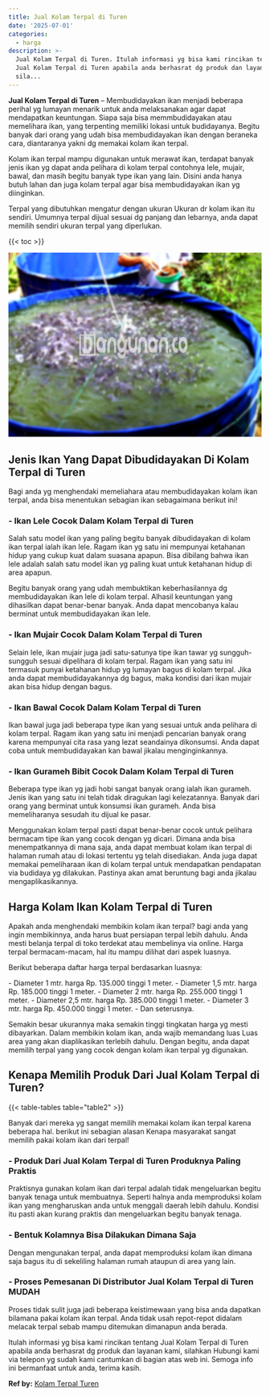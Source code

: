 ```yaml
---
title: Jual Kolam Terpal di Turen
date: '2025-07-01'
categories:
  - harga
description: >-
  Jual Kolam Terpal di Turen. Itulah informasi yg bisa kami rincikan tentang
  Jual Kolam Terpal di Turen apabila anda berhasrat dg produk dan layanan kami,
  sila...
---
```


**Jual Kolam Terpal di Turen** – Membudidayakan ikan menjadi beberapa perihal yg lumayan menarik untuk anda melaksanakan agar dapat mendapatkan keuntungan. Siapa saja bisa memmbudidayakan atau memelihara ikan, yang terpenting memiliki lokasi untuk budidayanya. Begitu banyak dari orang yang udah bisa membudidayakan ikan dengan beraneka cara, diantaranya yakni dg memakai kolam ikan terpal.

Kolam ikan terpal mampu digunakan untuk merawat ikan, terdapat banyak jenis ikan yg dapat anda pelihara di kolam terpal contohnya lele, mujair, bawal, dan masih begitu banyak type ikan yang lain. Disini anda hanya butuh lahan dan juga kolam terpal agar bisa membudidayakan ikan yg diinginkan.

Terpal yang dibutuhkan mengatur dengan ukuran Ukuran dr kolam ikan itu sendiri. Umumnya terpal dijual sesuai dg panjang dan lebarnya, anda dapat memilih sendiri ukuran terpal yang diperlukan.

{{< toc >}}

![Jual Kolam Terpal di Turen](/images/jual-kolam-terpal-46.png)

## Jenis Ikan Yang Dapat Dibudidayakan Di Kolam Terpal di Turen

Bagi anda yg menghendaki memeliahara atau membudidayakan kolam ikan terpal, anda bisa menentukan sebagian ikan sebagaimana berikut ini!

### \- Ikan Lele Cocok Dalam Kolam Terpal di Turen

Salah satu model ikan yang paling begitu banyak dibudidayakan di kolam ikan terpal ialah ikan lele. Ragam ikan yg satu ini mempunyai ketahanan hidup yang cukup kuat dalam suasana apapun. Bisa dibilang bahwa ikan lele adalah salah satu model ikan yg paling kuat untuk ketahanan hidup di area apapun.

Begitu banyak orang yang udah membuktikan keberhasilannya dg membudidayakan ikan lele di kolam terpal. Alhasil keuntungan yang dihasilkan dapat benar-benar banyak. Anda dapat mencobanya kalau berminat untuk membudidayakan ikan lele.

### \- Ikan Mujair Cocok Dalam Kolam Terpal di Turen

Selain lele, ikan mujair juga jadi satu-satunya tipe ikan tawar yg sungguh-sungguh sesuai dipelihara di kolam terpal. Ragam ikan yang satu ini termasuk punyai ketahanan hidup yg lumayan bagus di kolam terpal. Jika anda dapat membudidayakannya dg bagus, maka kondisi dari ikan mujair akan bisa hidup dengan bagus.

### \- Ikan Bawal Cocok Dalam Kolam Terpal di Turen

Ikan bawal juga jadi beberapa type ikan yang sesuai untuk anda pelihara di kolam terpal. Ragam ikan yang satu ini menjadi pencarian banyak orang karena mempunyai cita rasa yang lezat seandainya dikonsumsi. Anda dapat coba untuk membudidayakan kan bawal jikalau menginginkannya.

### \- Ikan Gurameh Bibit Cocok Dalam Kolam Terpal di Turen

Beberapa type ikan yg jadi hobi sangat banyak orang ialah ikan gurameh. Jenis ikan yang satu ini telah tidak diragukan lagi kelezatannya. Banyak dari orang yang berminat untuk konsumsi ikan gurameh. Anda bisa memeliharanya sesudah itu dijual ke pasar.

Menggunakan kolam terpal pasti dapat benar-benar cocok untuk pelihara bermacam tipe ikan yang cocok dengan yg dicari. Dimana anda bisa menempatkannya di mana saja, anda dapat membuat kolam ikan terpal di halaman rumah atau di lokasi tertentu yg telah disediakan. Anda juga dapat memakai pemeliharaan ikan di kolam terpal untuk mendapatkan pendapatan via budidaya yg dilakukan. Pastinya akan amat beruntung bagi anda jikalau mengaplikasikannya.

## Harga Kolam Ikan Kolam Terpal di Turen

Apakah anda menghendaki membikin kolam ikan terpal? bagi anda yang ingin membikinnya, anda harus buat persiapan terpal lebih dahulu. Anda mesti belanja terpal di toko terdekat atau membelinya via online. Harga terpal bermacam-macam, hal itu mampu dilihat dari aspek luasnya.

Berikut beberapa daftar harga terpal berdasarkan luasnya:

\- Diameter 1 mtr. harga Rp. 135.000 tinggi 1 meter. - Diameter 1,5 mtr. harga Rp. 185.000 tinggi 1 meter. - Diameter 2 mtr. harga Rp. 255.000 tinggi 1 meter. - Diameter 2,5 mtr. harga Rp. 385.000 tinggi 1 meter. - Diameter 3 mtr. harga Rp. 450.000 tinggi 1 meter. - Dan seterusnya.

Semakin besar ukurannya maka semakin tinggi tingkatan harga yg mesti dibayarkan. Dalam membikin kolam ikan, anda wajib memandang luas Luas area yang akan diaplikasikan terlebih dahulu. Dengan begitu, anda dapat memilih terpal yang yang cocok dengan kolam ikan terpal yg digunakan.

## Kenapa Memilih Produk Dari Jual Kolam Terpal di Turen?

{{< table-tables table="table2" >}}

Banyak dari mereka yg sangat memilih memakai kolam ikan terpal karena beberapa hal. berikut ini sebagian alasan Kenapa masyarakat sangat memilih pakai kolam ikan dari terpal!

### \- Produk Dari Jual Kolam Terpal di Turen Produknya Paling Praktis

Praktisnya gunakan kolam ikan dari terpal adalah tidak mengeluarkan begitu banyak tenaga untuk membuatnya. Seperti halnya anda memproduksi kolam ikan yang mengharuskan anda untuk menggali daerah lebih dahulu. Kondisi itu pasti akan kurang praktis dan mengeluarkan begitu banyak tenaga.

### \- Bentuk Kolamnya Bisa Dilakukan Dimana Saja

Dengan mengunakan terpal, anda dapat memproduksi kolam ikan dimana saja bagus itu di sekeliling halaman rumah ataupun di area yang lain.

### \- Proses Pemesanan Di Distributor Jual Kolam Terpal di Turen MUDAH

Proses tidak sulit juga jadi beberapa keistimewaan yang bisa anda dapatkan bilamana pakai kolam ikan terpal. Anda tidak usah repot-repot didalam melacak terpal sebab mampu ditemukan dimanapun anda berada.

Itulah informasi yg bisa kami rincikan tentang Jual Kolam Terpal di Turen apabila anda berhasrat dg produk dan layanan kami, silahkan Hubungi kami via telepon yg sudah kami cantumkan di bagian atas web ini. Semoga info ini bermanfaat untuk anda, terima kasih.

**Ref by:** [Kolam Terpal Turen](https://id.wikipedia.org/wiki/Kolam)
